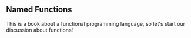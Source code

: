 ## Named Functions

This is a book about a functional programming language, so let's start our discussion about functions!
